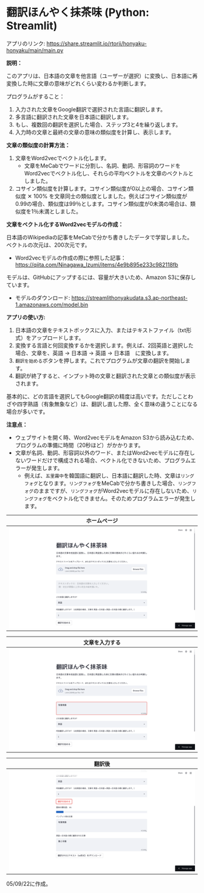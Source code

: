 # 翻訳ほんやく抹茶味 (Python: Streamlit)

アプリのリンク: https://share.streamlit.io/rtorii/honyaku-honyaku/main/main.py

**説明：**

このアプリは、日本語の文章を他言語（ユーザーが選択）に変換し、日本語に再変換した時に文章の意味がどれくらい変わるか判断します。

プログラムがすること：
1. 入力された文章をGoogle翻訳で選択された言語に翻訳します。
2. 多言語に翻訳された文章を日本語に翻訳します。
3. もし、複数回の翻訳を選択した場合、ステップ3と4を繰り返します。
4. 入力時の文章と最終の文章の意味の類似度を計算し、表示します。

**文章の類似度の計算方法：**

1. 文章をWord2vecでベクトル化します。
   - 文章をMeCabでワードに分割し、名詞、動詞、形容詞のワードをWord2vecでベクトル化し、それらの平均ベクトルを文章のベクトルとしました。
2. コサイン類似度を計算します。コサイン類似度が0以上の場合、コサイン類似度 ✕ 100% を文章同士の類似度としました。例えばコサイン類似度が0.99の場合、類似度は99％とします。コサイン類似度が0未満の場合は、類似度を1％未満としました。

**文章をベクトル化するWord2vecモデルの作成：**

日本語のWikipediaの記事をMeCabで分かち書きしたデータで学習しました。ベクトルの次元は、200次元です。
- Word2vecモデルの作成の際に参照した記事：https://qiita.com/Ninagawa_Izumi/items/4e9b895e233c982118fb

モデルは、GitHubにアップするには、容量が大きいため、Amazon S3に保存しています。
- モデルのダウンロード: https://streamlithonyakudata.s3.ap-northeast-1.amazonaws.com/model.bin

**アプリの使い方:**

1. 日本語の文章をテキストボックスに入力、またはテキストファイル（txt形式）をアップロードします。
2. 変換する言語と何回変換するかを選択します。例えば、2回英語と選択した場合、文章を、英語 → 日本語 → 英語 → 日本語　に変換します。
3. `翻訳を始める`ボタンを押します。これでプログラムが文章の翻訳を開始します。
4. 翻訳が終了すると、インプット時の文章と翻訳された文章との類似度が表示されます。

基本的に、どの言語を選択してもGoogle翻訳の精度は高いです。ただしことわざや四字熟語（有象無象など）は、翻訳し直した際、全く意味の違うことになる場合が多いです。

**注意点：**
- ウェブサイトを開く時、Word2vecモデルをAmazon S3から読み込むため、プログラムの準備に時間（20秒ほど）がかかります。
- 文章が名詞、動詞、形容詞以外のワード、またはWord2vecモデルに存在しないワードだけで構成される場合、ベクトル化できないため、プログラムエラーが発生します。
  - 例えば、`五里霧中`を韓国語に翻訳し、日本語に翻訳した時、文章は`リングフォグ`となります。`リングフォグ`をMeCabで分かち書きした場合、`リングフォグ`のままですが、`リングフォグ`がWord2vecモデルに存在しないため、`リングフォグ`をベクトル化できません。そのためプログラムエラーが発生します。


| ホームページ |  
| ------ | 
| ![](img/1.png) |  


| 文章を入力する |  
| ------ | 
| ![](img/2.png) |  

| 翻訳後 |  
| ------ | 
| ![](img/3.png) | 

05/09/22に作成。
